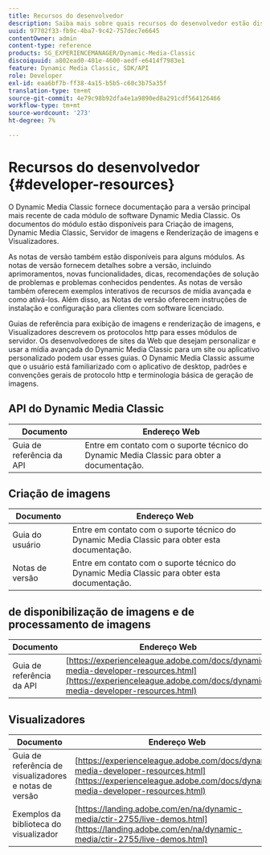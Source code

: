 ```yaml
---
title: Recursos do desenvolvedor
description: Saiba mais sobre quais recursos do desenvolvedor estão disponíveis para o Dynamic Media.
uuid: 97702f33-fb9c-4ba7-9c42-757dec7e6645
contentOwner: admin
content-type: reference
products: SG_EXPERIENCEMANAGER/Dynamic-Media-Classic
discoiquuid: a802ead0-401e-4600-aedf-e6414f7983e1
feature: Dynamic Media Classic, SDK/API
role: Developer
exl-id: eaa6bf7b-ff38-4a15-b5b5-c60c3b75a35f
translation-type: tm+mt
source-git-commit: 4e79c98b92dfa4e1a9890ed8a291cdf564126466
workflow-type: tm+mt
source-wordcount: '273'
ht-degree: 7%

---
```


# Recursos do desenvolvedor {#developer-resources}

O Dynamic Media Classic fornece documentação para a versão principal mais recente de cada módulo de software Dynamic Media Classic. Os documentos do módulo estão disponíveis para Criação de imagens, Dynamic Media Classic, Servidor de imagens e Renderização de imagens e Visualizadores.

As notas de versão também estão disponíveis para alguns módulos. As notas de versão fornecem detalhes sobre a versão, incluindo aprimoramentos, novas funcionalidades, dicas, recomendações de solução de problemas e problemas conhecidos pendentes. As notas de versão também oferecem exemplos interativos de recursos de mídia avançada e como ativá-los. Além disso, as Notas de versão oferecem instruções de instalação e configuração para clientes com software licenciado.

Guias de referência para exibição de imagens e renderização de imagens, e Visualizadores descrevem os protocolos http para esses módulos de servidor. Os desenvolvedores de sites da Web que desejam personalizar e usar a mídia avançada do Dynamic Media Classic para um site ou aplicativo personalizado podem usar esses guias. O Dynamic Media Classic assume que o usuário está familiarizado com o aplicativo de desktop, padrões e convenções gerais de protocolo http e terminologia básica de geração de imagens.


## API do Dynamic Media Classic

| Documento | Endereço Web |
|--- |--- |
| Guia de referência da API | Entre em contato com o suporte técnico do Dynamic Media Classic para obter a documentação. |

## Criação de imagens

| Documento | Endereço Web |
|--- |--- |
| Guia do usuário | Entre em contato com o suporte técnico do Dynamic Media Classic para obter esta documentação. |
| Notas de versão | Entre em contato com o suporte técnico do Dynamic Media Classic para obter esta documentação. |

##  de disponibilização de imagens e de processamento de imagens

| Documento | Endereço Web |
|--- |--- |
| Guia de referência da API | [https://experienceleague.adobe.com/docs/dynamic-media-developer-resources.html](https://experienceleague.adobe.com/docs/dynamic-media-developer-resources.html) |

## Visualizadores

| Documento | Endereço Web |
|--- |--- |
| Guia de referência de visualizadores e notas de versão | [https://experienceleague.adobe.com/docs/dynamic-media-developer-resources.html](https://experienceleague.adobe.com/docs/dynamic-media-developer-resources.html) |
| Exemplos da biblioteca do visualizador | [https://landing.adobe.com/en/na/dynamic-media/ctir-2755/live-demos.html](https://landing.adobe.com/en/na/dynamic-media/ctir-2755/live-demos.html) |


<!-- 

**Web-to-Print**

|Document|Web address|
|--- |--- |
|Reference Guide|[https://www.adobe.com/go/learn_s7_webtoprint_en](https://www.adobe.com/go/learn_s7_webtoprint_en)| 

-->

